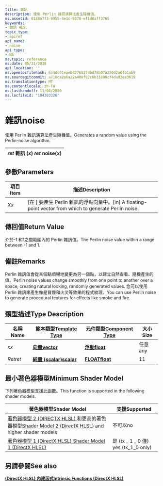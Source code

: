 ```yaml
---
title: 雜訊
description: 使用 Perlin 雜訊演算法產生隨機值。
ms.assetid: 0188a7f3-9955-4e1c-9370-ef1d8aff3765
keywords:
- 雜訊 HLSL
topic_type:
- apiref
api_name:
- noise
api_type:
- NA
ms.topic: reference
ms.date: 05/31/2018
api_location: ''
ms.openlocfilehash: 6a4dc01eaeb8276527d5d78b07a250d2a6fb1ab9
ms.sourcegitcommit: a716ca2a6a22a400f02c6b31699cf4da83ee3619
ms.translationtype: MT
ms.contentlocale: zh-TW
ms.lasthandoff: 11/04/2020
ms.locfileid: "104383326"
---
```

# <a name="noise"></a><span data-ttu-id="e3926-104">雜訊</span><span class="sxs-lookup"><span data-stu-id="e3926-104">noise</span></span>

<span data-ttu-id="e3926-105">使用 Perlin 雜訊演算法產生隨機值。</span><span class="sxs-lookup"><span data-stu-id="e3926-105">Generates a random value using the Perlin-noise algorithm.</span></span>




| <span data-ttu-id="e3926-106">*ret* 雜訊 (*x*) </span><span class="sxs-lookup"><span data-stu-id="e3926-106">*ret* noise(*x*)</span></span> |
|------------------|



 

## <a name="parameters"></a><span data-ttu-id="e3926-107">參數</span><span class="sxs-lookup"><span data-stu-id="e3926-107">Parameters</span></span>



| <span data-ttu-id="e3926-108">項目</span><span class="sxs-lookup"><span data-stu-id="e3926-108">Item</span></span>                                                   | <span data-ttu-id="e3926-109">描述</span><span class="sxs-lookup"><span data-stu-id="e3926-109">Description</span></span>                                                                    |
|--------------------------------------------------------|--------------------------------------------------------------------------------|
| <span data-ttu-id="e3926-110"><span id="x"></span><span id="X"></span>*X*</span><span class="sxs-lookup"><span data-stu-id="e3926-110"><span id="x"></span><span id="X"></span>*x*</span></span><br/> | <span data-ttu-id="e3926-111">\[在 \] 要產生 Perlin 雜訊的浮點向量中。</span><span class="sxs-lookup"><span data-stu-id="e3926-111">\[in\] A floating-point vector from which to generate Perlin noise.</span></span><br/> |



 

## <a name="return-value"></a><span data-ttu-id="e3926-112">傳回值</span><span class="sxs-lookup"><span data-stu-id="e3926-112">Return Value</span></span>

<span data-ttu-id="e3926-113">介於-1 和1之間範圍內的 Perlin 雜訊值。</span><span class="sxs-lookup"><span data-stu-id="e3926-113">The Perlin noise value within a range between -1 and 1.</span></span>

## <a name="remarks"></a><span data-ttu-id="e3926-114">備註</span><span class="sxs-lookup"><span data-stu-id="e3926-114">Remarks</span></span>

<span data-ttu-id="e3926-115">Perlin 雜訊值會從某個點順暢地變更為另一個點，以建立自然查看、隨機產生的值。</span><span class="sxs-lookup"><span data-stu-id="e3926-115">Perlin noise values change smoothly from one point to another over a space, creating natural looking, randomly generated values.</span></span> <span data-ttu-id="e3926-116">您可以使用 Perlin 雜訊來產生像是冒煙和火災等效果的程式紋理。</span><span class="sxs-lookup"><span data-stu-id="e3926-116">You can use Perlin noise to generate procedural textures for effects like smoke and fire.</span></span>

## <a name="type-description"></a><span data-ttu-id="e3926-117">類型描述</span><span class="sxs-lookup"><span data-stu-id="e3926-117">Type Description</span></span>



| <span data-ttu-id="e3926-118">名稱</span><span class="sxs-lookup"><span data-stu-id="e3926-118">Name</span></span>  | [<span data-ttu-id="e3926-119">**範本類型**</span><span class="sxs-lookup"><span data-stu-id="e3926-119">**Template Type**</span></span>](dx-graphics-hlsl-intrinsic-functions.md)                       | [<span data-ttu-id="e3926-120">**元件類型**</span><span class="sxs-lookup"><span data-stu-id="e3926-120">**Component Type**</span></span>](dx-graphics-hlsl-intrinsic-functions.md) | <span data-ttu-id="e3926-121">大小</span><span class="sxs-lookup"><span data-stu-id="e3926-121">Size</span></span> |
|-------|-------------------------------------------------------------------------------------|----------------------------------------------------------------|------|
| <span data-ttu-id="e3926-122">*x*</span><span class="sxs-lookup"><span data-stu-id="e3926-122">*x*</span></span>   | [<span data-ttu-id="e3926-123">**向量**</span><span class="sxs-lookup"><span data-stu-id="e3926-123">**vector**</span></span>](dx-graphics-hlsl-intrinsic-functions.md) | [<span data-ttu-id="e3926-124">**浮動**</span><span class="sxs-lookup"><span data-stu-id="e3926-124">**float**</span></span>](/windows/desktop/WinProg/windows-data-types)                        | <span data-ttu-id="e3926-125">任意</span><span class="sxs-lookup"><span data-stu-id="e3926-125">any</span></span>  |
| <span data-ttu-id="e3926-126">*Ret*</span><span class="sxs-lookup"><span data-stu-id="e3926-126">*ret*</span></span> | [<span data-ttu-id="e3926-127">**純量 (scalar)**</span><span class="sxs-lookup"><span data-stu-id="e3926-127">**scalar**</span></span>](dx-graphics-hlsl-intrinsic-functions.md) | [<span data-ttu-id="e3926-128">**FLOAT**</span><span class="sxs-lookup"><span data-stu-id="e3926-128">**float**</span></span>](/windows/desktop/WinProg/windows-data-types)                        | <span data-ttu-id="e3926-129">1</span><span class="sxs-lookup"><span data-stu-id="e3926-129">1</span></span>    |



 

## <a name="minimum-shader-model"></a><span data-ttu-id="e3926-130">最小著色器模型</span><span class="sxs-lookup"><span data-stu-id="e3926-130">Minimum Shader Model</span></span>

<span data-ttu-id="e3926-131">下列著色器模型支援此函數。</span><span class="sxs-lookup"><span data-stu-id="e3926-131">This function is supported in the following shader models.</span></span>



| <span data-ttu-id="e3926-132">著色器模型</span><span class="sxs-lookup"><span data-stu-id="e3926-132">Shader Model</span></span>                                                                       | <span data-ttu-id="e3926-133">支援</span><span class="sxs-lookup"><span data-stu-id="e3926-133">Supported</span></span>           |
|------------------------------------------------------------------------------------|---------------------|
| <span data-ttu-id="e3926-134">[著色器模型 2 (DIRECTX HLSL) ](dx-graphics-hlsl-sm2.md) 和更高的著色器模型</span><span class="sxs-lookup"><span data-stu-id="e3926-134">[Shader Model 2 (DirectX HLSL)](dx-graphics-hlsl-sm2.md) and higher shader models</span></span> | <span data-ttu-id="e3926-135">不可以</span><span class="sxs-lookup"><span data-stu-id="e3926-135">no</span></span>                  |
| [<span data-ttu-id="e3926-136">著色器模型 1 (DirectX HLSL) </span><span class="sxs-lookup"><span data-stu-id="e3926-136">Shader Model 1 (DirectX HLSL)</span></span>](dx-graphics-hlsl-sm1.md)                          | <span data-ttu-id="e3926-137">是 (tx \_ 1 \_ 0 僅) </span><span class="sxs-lookup"><span data-stu-id="e3926-137">yes (tx\_1\_0 only)</span></span> |



 

## <a name="see-also"></a><span data-ttu-id="e3926-138">另請參閱</span><span class="sxs-lookup"><span data-stu-id="e3926-138">See also</span></span>

<dl> <dt>

[<span data-ttu-id="e3926-139">**(DirectX HLSL) 內建函式**</span><span class="sxs-lookup"><span data-stu-id="e3926-139">**Intrinsic Functions (DirectX HLSL)**</span></span>](dx-graphics-hlsl-intrinsic-functions.md)
</dt> </dl>

 

